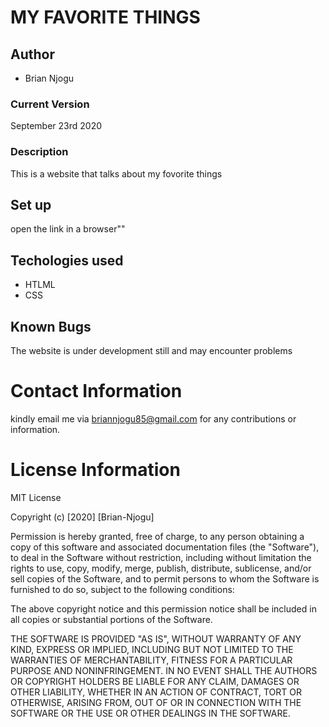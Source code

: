 # MY FAVORITE THINGS

## Author
* Brian Njogu

### Current Version
September 23rd 2020

### Description
This is a website that talks about my fovorite things

## Set up
 open the link in a browser""

## Techologies used
 * HTLML
 * CSS

 ## Known Bugs

 The website is under development still and may encounter problems



 # Contact Information
  kindly email me via briannjogu85@gmail.com for any contributions or information.

# License Information
MIT License

Copyright (c) [2020] [Brian-Njogu]

Permission is hereby granted, free of charge, to any person obtaining a copy
of this software and associated documentation files (the "Software"), to deal
in the Software without restriction, including without limitation the rights
to use, copy, modify, merge, publish, distribute, sublicense, and/or sell
copies of the Software, and to permit persons to whom the Software is
furnished to do so, subject to the following conditions:

The above copyright notice and this permission notice shall be included in all
copies or substantial portions of the Software.

THE SOFTWARE IS PROVIDED "AS IS", WITHOUT WARRANTY OF ANY KIND, EXPRESS OR
IMPLIED, INCLUDING BUT NOT LIMITED TO THE WARRANTIES OF MERCHANTABILITY,
FITNESS FOR A PARTICULAR PURPOSE AND NONINFRINGEMENT. IN NO EVENT SHALL THE
AUTHORS OR COPYRIGHT HOLDERS BE LIABLE FOR ANY CLAIM, DAMAGES OR OTHER
LIABILITY, WHETHER IN AN ACTION OF CONTRACT, TORT OR OTHERWISE, ARISING FROM,
OUT OF OR IN CONNECTION WITH THE SOFTWARE OR THE USE OR OTHER DEALINGS IN THE
SOFTWARE.